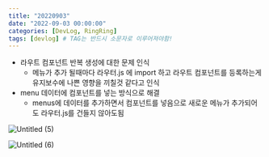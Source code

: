 ```yaml
---
title: "20220903"
date: "2022-09-03 00:00:00"
categories: [DevLog, RingRing]
tags: [devlog] # TAG는 반드시 소문자로 이루어져야함!
---
```


- 라우트 컴포넌트 반복 생성에 대한 문제 인식
  - 메뉴가 추가 될때마다 라우터.js 에 import 하고 라우트 컴포넌트를 등록하는게 유지보수에 나쁜 영향을 끼칠것 같다고 인식
- menu 데이터에 컴포넌트를 넣는 방식으로 해결
  - menus에 데이터를 추가하면서 컴포넌트를 넣음으로 새로운 메뉴가 추가되어도 라우터.js를 건들지 않아도됨

![Untitled (5)](https://user-images.githubusercontent.com/45509511/207519190-58d26d78-79f1-4e2c-98a9-f533287aeab9.png)

![Untitled (6)](https://user-images.githubusercontent.com/45509511/207519207-a535abe9-78c7-4481-a0a6-e940993ea59d.png)
